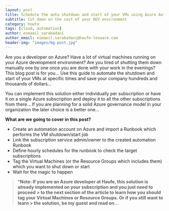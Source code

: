 ```yaml
---
layout: post
title: Schedule the auto shutdown and start of your VMs using Azure Automation and Runbooks
subtitle: Cut down on the cost of your DEV environment
category: howto
tags: [cloud, automation]
author: esmaeil_sarabadani
author_email: esmaeil.sarabadani@haufe-lexware.com
header-img: "images/bg-post.jpg"
---
```


Are you a developer on Azure? Have a lot of virtual machines running on your Azure development environment? Are you tired of shutting them down manually one by one once you are done with your work in the evenings? This blog post is for you... Use this guide to automate the shutdown and start of your VMs at specific times and save your company hundreds and thousands of dollars...

You can implement this solution either individually per subscription or have it on a single Azure subscription and deploy it to all the other subscriptions from there... If you are planning for a solid Azure governance model in your organization the later choice is a better one... 

**What are we going to cover in this post?**

 - Create an automation account on Azure and import a Runbook which performs the VM shutdown/start job
 - Link the subscription service admin/owner to the created automation Runbook
 - Define hourly schedules for the runbook to check the target subscriptions
 - Tag the Virtual Machines (or the Resource Groups which includes them) which you want to shut down or start
 - Wait for the magic to happen
 
> ***Note: If you are an Azure developer at Haufe, this solution is already implemented on your subscription and you just need to proceed > to the next section of the article to learn how you should tag your Virtual Machines or Resource Groups. Or if you still want to learn  > the solution, be my guest and read on...**
